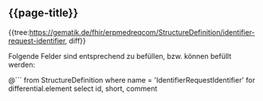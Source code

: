 ## {{page-title}}

{{tree:https://gematik.de/fhir/erpmedreqcom/StructureDefinition/identifier-request-identifier, diff}}

Folgende Felder sind entsprechend zu befüllen, bzw. können befüllt werden:

@```
from StructureDefinition
where name = 'IdentifierRequestIdentifier'
for differential.element
    select id, short, comment
```
